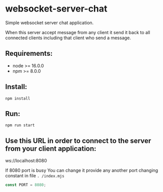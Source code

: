 # websocket-server-chat
Simple websocket server chat application. 

When this server accept message from any client it send it back to all connected clients 
including that client who send a message.

## Requirements:

- node >= 16.0.0
- npm >= 8.0.0

## Install:

`npm install`

## Run:

`npm run start`

## Use this URL in order to connect to the server from your client application:

ws://localhost:8080

If 8080 port is busy You can change it provide any another port changing constant in file `.
/index.mjs`

```javascript
const PORT = 8080;
```

